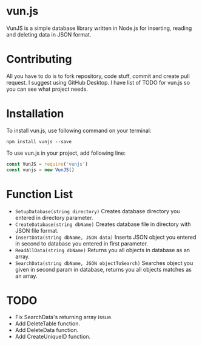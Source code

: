 
# vun.js

VunJS is a simple database library written in Node.js for inserting, reading and deleting data in JSON format.

# Contributing
All you have to do is to fork repository, code stuff, commit and create pull request. I suggest using GitHub Desktop.  I have list of TODO for vun.js so you can see what project needs.

# Installation

To install vun.js, use following command on your terminal:

```
npm install vunjs --save
```

To use vun.js in your project, add following line:

```javascript
const VunJS = require('vunjs')
const vunjs = new VunJS()
```

# Function List
 - `SetupDatabase(string directory)` Creates database directory you entered in directory parameter.
 - `CreateDatabase(string dbName)` Creates database file in directory with JSON file format.
 - `InsertData(string dbName, JSON data)` Inserts JSON object you entered in second to database you entered in first parameter.
 - `ReadAllData(string dbName)` Returns you all objects in database as an array.
 - `SearchData(string dbName, JSON objectToSearch)` Searches object you given in second param in database, returns you all objects matches as an array.  

# TODO
 - Fix SearchData's returning array issue.
 - Add DeleteTable function.
 - Add DeleteData function.
 - Add CreateUniqueID function.